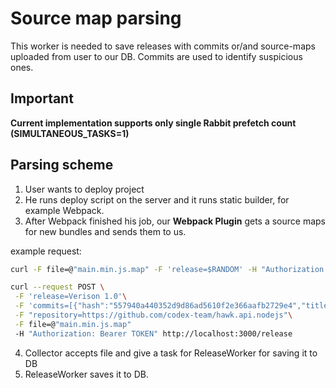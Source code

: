 # Source map parsing

This worker is needed to save releases with commits or/and source-maps uploaded from user to our DB. Commits are used to identify suspicious ones. 

## Important 

**Current implementation supports only single Rabbit prefetch count (SIMULTANEOUS_TASKS=1)**

## Parsing scheme

1. User wants to deploy project
2. He runs deploy script on the server and it runs static builder, for example Webpack.
3. After Webpack finished his job, our **Webpack Plugin** gets a source maps for new bundles and sends them to us.

example request:

```bash
curl -F file=@"main.min.js.map" -F 'release=$RANDOM' -H "Authorization: Bearer TOKEN" http://localhost:3000/release
```

```bash
curl --request POST \
 -F 'release=Verison 1.0'\
 -F 'commits=[{"hash":"557940a440352d9d86ad5610f2e366aafb2729e4","title":"Add some stuff","author":"somebody@codex.so","date":"Wed May 6 13:37:00 2021 +0300"}]'\
 -F "repository=https://github.com/codex-team/hawk.api.nodejs"\
 -F file=@"main.min.js.map"
 -H "Authorization: Bearer TOKEN" http://localhost:3000/release
```

4. Collector accepts file and give a task for ReleaseWorker for saving it to DB
5. ReleaseWorker saves it to DB.


